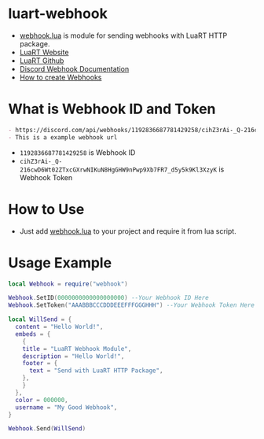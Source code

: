# luart-webhook
- [webhook.lua](https://github.com/zeykatecool/luart-webhook/blob/main/webhook.lua) is module for sending webhooks with LuaRT HTTP package.
- [LuaRT Website](https://luart.org/)
- [LuaRT Github](https://github.com/samyeyo/LuaRT)
- [Discord Webhook Documentation](https://discord.com/developers/docs/resources/webhook)
- [How to create Webhooks](https://support.discord.com/hc/en-us/articles/228383668-Intro-to-Webhooks)

# What is Webhook ID and Token
```md
- https://discord.com/api/webhooks/1192836687781429258/cihZ3rAi-_Q-216cwD6Wt02ZTxcGXrwNIKuN8HgGHW9nPwp9Xb7FR7_d5y5k9Kl3XzyK
- This is a example webhook url
```
- `1192836687781429258` is Webhook ID
- `cihZ3rAi-_Q-216cwD6Wt02ZTxcGXrwNIKuN8HgGHW9nPwp9Xb7FR7_d5y5k9Kl3XzyK` is Webhook Token

# How to Use
- Just add [webhook.lua](https://github.com/zeykatecool/luart-webhook/blob/main/webhook.lua) to your project and require it from lua script.

# Usage Example
```lua
local Webhook = require("webhook")

Webhook.SetID(0000000000000000000) --Your Webhook ID Here
Webhook.SetToken("AAABBBCCCDDDEEEFFFGGGHHH") --Your Webhook Token Here

local WillSend = {
  content = "Hello World!",
  embeds = {
    {
    title = "LuaRT Webhook Module",
    description = "Hello World!",
    footer = {
      text = "Send with LuaRT HTTP Package",
    },
    }
  },
  color = 000000,
  username = "My Good Webhook",
}

Webhook.Send(WillSend)
```
